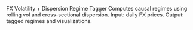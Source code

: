 FX Volatility + Dispersion Regime Tagger
Computes causal regimes using rolling vol and cross-sectional dispersion.
Input: daily FX prices. Output: tagged regimes and visualizations.